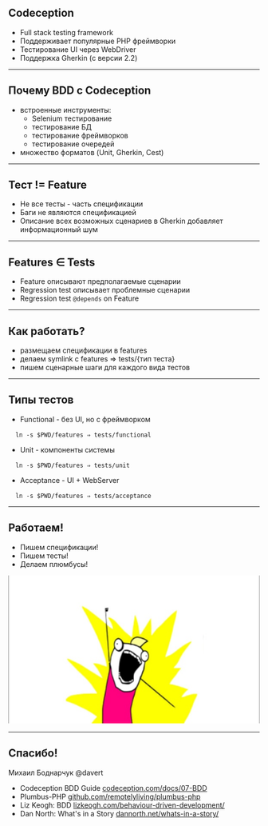 ## Codeception

* Full stack testing framework
* Поддерживает популярные PHP фреймворки
* Тестирование UI через WebDriver
* Поддержка Gherkin (с версии 2.2)

---

## Почему BDD с Codeception

* встроенные инструменты:
  * Selenium тестирование
  * тестирование БД
  * тестирование фреймворков
  * тестирование очередей
* множество форматов (Unit, Gherkin, Cest)

---

## Тест != Feature

* Не все тесты - часть спецификации
* Баги не являются спецификацией
* Описание всех возможных сценариев в Gherkin добавляет информационный шум

---

## Features ∈ Tests

* Feature описывают предполагаемые сценарии
* Regression test описывает проблемные сценарии
* Regression test `@depends` on Feature

---

## Как работать?

* размещаем спецификации в features
* делаем symlink с features ⇒ tests/{тип теста}
* пишем сценарные шаги для каждого вида тестов

---

## Типы тестов

* Functional - без UI, но с фреймворком
```
  ln -s $PWD/features ⇒ tests/functional
```
* Unit - компоненты системы
```
  ln -s $PWD/features ⇒ tests/unit
```

* Acceptance - UI + WebServer 
```
  ln -s $PWD/features ⇒ tests/acceptance
```

---

## Работаем!

* Пишем спецификации!
* Пишем тесты!
* Делаем плюмбусы!

![](resources/happy.jpg)

---

## Спасибо!

Михаил Боднарчук @davert

* Codeception BDD Guide [codeception.com/docs/07-BDD](http://codeception.com/docs/07-BDD)
* Plumbus-PHP [github.com/remotelyliving/plumbus-php](https://github.com/remotelyliving/plumbus-php)
* Liz Keogh: BDD [lizkeogh.com/behaviour-driven-development/](https://lizkeogh.com/behaviour-driven-development/)
* Dan North: What's in a Story [dannorth.net/whats-in-a-story/](https://dannorth.net/whats-in-a-story/)